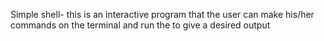 Simple shell- this is an interactive program that the user can make his/her commands on the terminal and run the to give a desired output
